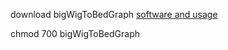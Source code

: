 download bigWigToBedGraph
[software and usage](http://hgdownload.cse.ucsc.edu/admin/exe/linux.x86_64/)

chmod 700 bigWigToBedGraph
<!--stackedit_data:
eyJoaXN0b3J5IjpbNDc1NjU2MTAyLDE3MDc4NTM4NTcsMTEwMT
EzMjEyXX0=
-->